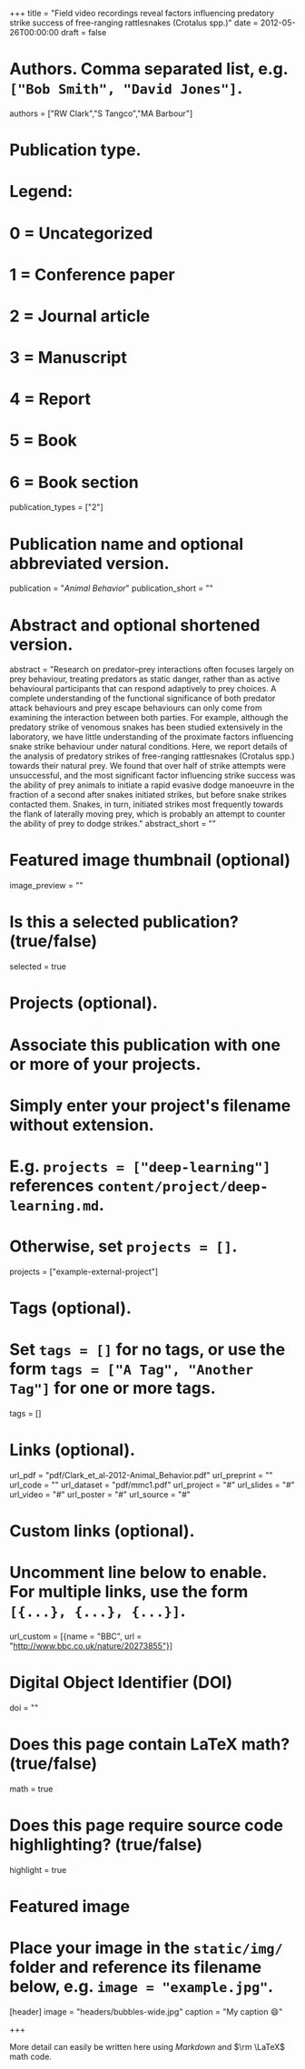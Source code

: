 +++
title = "Field video recordings reveal factors influencing predatory strike success of free-ranging rattlesnakes (Crotalus spp.)"
date = 2012-05-26T00:00:00
draft = false

# Authors. Comma separated list, e.g. `["Bob Smith", "David Jones"]`.
authors = ["RW Clark","S Tangco","MA Barbour"]

# Publication type.
# Legend:
# 0 = Uncategorized
# 1 = Conference paper
# 2 = Journal article
# 3 = Manuscript
# 4 = Report
# 5 = Book
# 6 = Book section
publication_types = ["2"]

# Publication name and optional abbreviated version.
publication = "*Animal Behavior*"
publication_short = ""

# Abstract and optional shortened version.
abstract = "Research on predator–prey interactions often focuses largely on prey behaviour, treating predators as static danger, rather than as active behavioural participants that can respond adaptively to prey choices. A complete understanding of the functional significance of both predator attack behaviours and prey escape behaviours can only come from examining the interaction between both parties. For example, although the predatory strike of venomous snakes has been studied extensively in the laboratory, we have little understanding of the proximate factors influencing snake strike behaviour under natural conditions. Here, we report details of the analysis of predatory strikes of free-ranging rattlesnakes (Crotalus spp.) towards their natural prey. We found that over half of strike attempts were unsuccessful, and the most significant factor influencing strike success was the ability of prey animals to initiate a rapid evasive dodge manoeuvre in the fraction of a second after snakes initiated strikes, but before snake strikes contacted them. Snakes, in turn, initiated strikes most frequently towards the flank of laterally moving prey, which is probably an attempt to counter the ability of prey to dodge strikes."
abstract_short = ""

# Featured image thumbnail (optional)
image_preview = ""

# Is this a selected publication? (true/false)
selected = true

# Projects (optional).
#   Associate this publication with one or more of your projects.
#   Simply enter your project's filename without extension.
#   E.g. `projects = ["deep-learning"]` references `content/project/deep-learning.md`.
#   Otherwise, set `projects = []`.
projects = ["example-external-project"]

# Tags (optional).
#   Set `tags = []` for no tags, or use the form `tags = ["A Tag", "Another Tag"]` for one or more tags.
tags = []

# Links (optional).
url_pdf = "pdf/Clark_et_al-2012-Animal_Behavior.pdf"
url_preprint = ""
url_code = ""
url_dataset = "pdf/mmc1.pdf"
url_project = "#"
url_slides = "#"
url_video = "#"
url_poster = "#"
url_source = "#"

# Custom links (optional).
#   Uncomment line below to enable. For multiple links, use the form `[{...}, {...}, {...}]`.
url_custom = [{name = "BBC", url = "http://www.bbc.co.uk/nature/20273855"}]


# Digital Object Identifier (DOI)
doi = ""

# Does this page contain LaTeX math? (true/false)
math = true

# Does this page require source code highlighting? (true/false)
highlight = true

# Featured image
# Place your image in the `static/img/` folder and reference its filename below, e.g. `image = "example.jpg"`.
[header]
image = "headers/bubbles-wide.jpg"
caption = "My caption :smile:"

+++

More detail can easily be written here using *Markdown* and $\rm \LaTeX$ math code.
